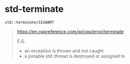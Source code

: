 # std-terminate

`std::terminate/SIGABRT`

> https://en.cppreference.com/w/cpp/error/terminate
>
> E.G.
> - an exception is thrown and not caught
> - a joinable std::thread is destroyed or assigned to
